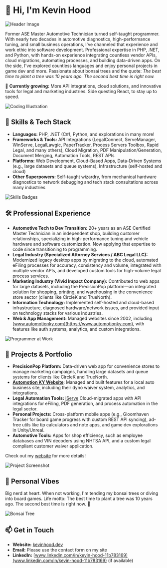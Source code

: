 <!--
**kehood/kehood** is a ✨ _special_ ✨ repository because its `README.md` (this file) appears on your GitHub profile.

Here are some ideas to get you started:

- 🔭 I’m currently working on ...
- 🌱 I’m currently learning ...
- 👯 I’m looking to collaborate on ...
- 🤔 I’m looking for help with ...
- 💬 Ask me about ...
- 📫 How to reach me: ...
- 😄 Pronouns: ...
- ⚡ Fun fact: ...
-->

# 👋 Hi, I'm Kevin Hood

![Header Image](https://raw.githubusercontent.com/username/username/main/header.gif) <!-- Replace with a cool programmer GIF, e.g., https://media.giphy.com/media/13UZisxCxkjPwI/giphy.gif for coding animation -->

Former ASE Master Automotive Technician turned self-taught programmer.  With nearly two decades in automotive diagnostics, high-performance tuning, and small business operations, I've channeled that experience and work ethic into software development. Professional expertise in PHP, .NET, and Python, with hands-on experience integrating countless vendor APIs, cloud migrations, automating processes, and building data-driven apps.  On the side, I've explored countless languages and enjoy personal projects in game dev and more.  Passionate about bonsai trees and the quote: *The best time to plant a tree was 10 years ago.  The second best time is right now.*

🌱 **Currently growing:** More API integrations, cloud solutions, and innovative tools for legal and marketing industries. Side questing React, to stay up to speed.

![Coding Illustration](https://img.shields.io/badge/Code%20Like%20a%20Pro-🚀-blueviolet?logo=github)

## 🚀 Skills & Tech Stack

- **Languages:** PHP, .NET (C#), Python, and explorations in many more!
- **Frameworks & Tools:** API Integrations (LegalConnect, ServeManager, WinServe, LegalLawgic, PaperTracker, Process Servers Toolbox, Rapid Legal, and many others), Cloud Migration, PDF Manipulation/Generation, Document Merging, Automation Tools, REST APIs
- **Platforms:** Web Development, Cloud-Based Apps, Data-Driven Systems (e.g., large datasets and queue systems), Infrastructure (self-hosted and cloud)
- **Other Superpowers:** Self-taught wizardry, from mechanical hardware diagnostics to network debugging and tech stack consultations across many industries

![Skills Badges](https://skillicons.dev/icons?i=cs,python,php,html,css,js,github,azure,aws) <!-- Updated to reflect cloud and API focus -->

## 🛠️ Professional Experience

- **Automotive Tech to Dev Transition:** 20+ years as an ASE Certified Master Technician in an independent shop, building customer relationships, specializing in high-performance tuning and vehicle hardware and software customization.  Now applying that expertise to code since transitioning to programming.
- **Legal Industry (Specialized Attorney Services / ABC Legal LLC):** Modernized legacy desktop apps by migrating to the cloud, automated eFiling processes for accuracy, consistency and volume, integrated with multiple vendor APIs, and developed custom tools for high-volume legal process services.
- **Marketing Industry (Vivid Impact Company):** Contributed to web apps for large datasets, including the PrecisionPop platform—an integrated solution for shopping, printing, and warehousing in the convenience store sector (clients like CircleK and TrueNorth).
- **Information Technology:** Implemented self-hosted and cloud-based infrastructure, diagnosed hardware/network issues, and provided input on technology stacks for various industries.
- **Web & App Management:** Managed websites since 2002, including [www.automotionky.com](https://www.automotionky.com), with features like auth systems, analytics, and custom integrations.

![Programmer at Work](https://media.giphy.com/media/26tn33aiTi1jkl6H6/giphy.gif) <!-- Fun GIF of programmer typing -->

## 📱 Projects & Portfolio

- **PrecisionPop Platform:** Data-driven web app for convenience stores to manage marketing campaigns, handling large datasets and queue systems for clients like CircleK and TrueNorth.
- **[Automotion KY Website](https://www.automotionky.com)**: Managed and built features for a local auto business site, including their dyno waiver system, analytics, and integrations.
- **Legal Automation Tools:** [iServe](https://www.iserve-technology.com) Cloud-migrated apps with API integrations for eFiling, PDF generation, and process automation in the legal sector.
- **Personal Projects:** Cross-platform mobile apps (e.g., Gloomhaven Tracker for board game progress with custom REST API syncing), ad-free utils like tip calculators and note apps, and game dev explorations in Unity/Unreal.
- **Automotive Tools:** Apps for shop efficiency, such as employee databases and VIN decoders using NHTSA API, and a custom legal compliant customer waiver application.

Check out my [website](https://kevinhood.dev) for more details!

![Project Screenshot](https://via.placeholder.com/800x400?text=Project+Demo) <!-- Replace with actual screenshot from your site or GitHub -->

<!--## 📊 GitHub Stats

![Kevin's GitHub Stats](https://github-readme-stats.vercel.app/api?username=yourusername&show_icons=true&theme=radical&include_all_commits=true&count_private=true)
![Top Languages](https://github-readme-stats.vercel.app/api/top-langs/?username=yourusername&layout=compact&theme=radical)

*(Including private contributions to show the full grind!)*-->

## 🌳 Personal Vibes

Big nerd at heart.  When not working, I'm tending my bonsai trees or diving into board games.  Life motto: The best time to plant a tree was 10 years ago.  The second best time is right now. 🌿

![Bonsai Tree](https://media.giphy.com/media/l0MYC0LajbaPoEADs/giphy.gif) <!-- Thematic GIF -->

## 📫 Get in Touch

- **Website:** [kevinhood.dev](https://kevinhood.dev)
- **Email:** Please use the contact form on my site
- **LinkedIn:** [www.linkedin.com/in/kevin-hood-11b783169](www.linkedin.com/in/kevin-hood-11b783169) (if available)
